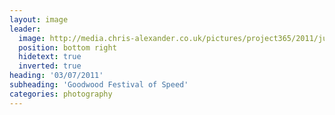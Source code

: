 ```yaml
---
layout: image
leader:
  image: http://media.chris-alexander.co.uk/pictures/project365/2011/jul/03/030711.jpg
  position: bottom right
  hidetext: true
  inverted: true
heading: '03/07/2011'
subheading: 'Goodwood Festival of Speed'
categories: photography
---
```

